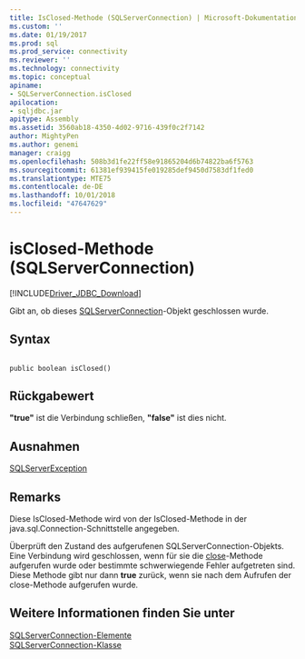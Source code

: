 ```yaml
---
title: IsClosed-Methode (SQLServerConnection) | Microsoft-Dokumentation
ms.custom: ''
ms.date: 01/19/2017
ms.prod: sql
ms.prod_service: connectivity
ms.reviewer: ''
ms.technology: connectivity
ms.topic: conceptual
apiname:
- SQLServerConnection.isClosed
apilocation:
- sqljdbc.jar
apitype: Assembly
ms.assetid: 3560ab18-4350-4d02-9716-439f0c2f7142
author: MightyPen
ms.author: genemi
manager: craigg
ms.openlocfilehash: 508b3d1fe22ff58e91865204d6b74822ba6f5763
ms.sourcegitcommit: 61381ef939415fe019285def9450d7583df1fed0
ms.translationtype: MTE75
ms.contentlocale: de-DE
ms.lasthandoff: 10/01/2018
ms.locfileid: "47647629"
---
```

# <a name="isclosed-method-sqlserverconnection"></a>isClosed-Methode (SQLServerConnection)
[!INCLUDE[Driver_JDBC_Download](../../../includes/driver_jdbc_download.md)]

  Gibt an, ob dieses [SQLServerConnection](../../../connect/jdbc/reference/sqlserverconnection-class.md)-Objekt geschlossen wurde.  
  
## <a name="syntax"></a>Syntax  
  
```  
  
public boolean isClosed()  
```  
  
## <a name="return-value"></a>Rückgabewert  
 **"true"** ist die Verbindung schließen, **"false"** ist dies nicht.  
  
## <a name="exceptions"></a>Ausnahmen  
 [SQLServerException](../../../connect/jdbc/reference/sqlserverexception-class.md)  
  
## <a name="remarks"></a>Remarks  
 Diese IsClosed-Methode wird von der IsClosed-Methode in der java.sql.Connection-Schnittstelle angegeben.  
  
 Überprüft den Zustand des aufgerufenen SQLServerConnection-Objekts. Eine Verbindung wird geschlossen, wenn für sie die [close](../../../connect/jdbc/reference/close-method-sqlserverconnection.md)-Methode aufgerufen wurde oder bestimmte schwerwiegende Fehler aufgetreten sind. Diese Methode gibt nur dann **true** zurück, wenn sie nach dem Aufrufen der close-Methode aufgerufen wurde.  
  
## <a name="see-also"></a>Weitere Informationen finden Sie unter  
 [SQLServerConnection-Elemente](../../../connect/jdbc/reference/sqlserverconnection-members.md)   
 [SQLServerConnection-Klasse](../../../connect/jdbc/reference/sqlserverconnection-class.md)  
  
  
